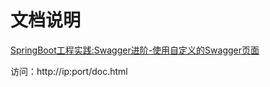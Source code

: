 # 文档说明

[SpringBoot工程实践:Swagger进阶-使用自定义的Swagger页面](http://blog.kimzing.com/springboot/swagger/SpringBoot%E5%B7%A5%E7%A8%8B%E5%AE%9E%E8%B7%B5:Swagger%E8%BF%9B%E9%98%B6-%E4%BD%BF%E7%94%A8%E8%87%AA%E5%AE%9A%E4%B9%89%E7%9A%84Swagger%E9%A1%B5%E9%9D%A2/)

访问：http://ip:port/doc.html